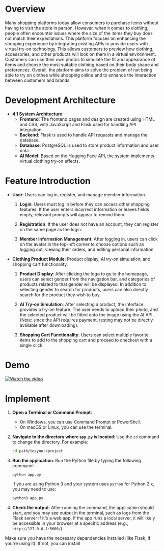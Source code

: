 # Overview
Many shopping platforms today allow consumers to purchase items without having to visit the store in person. However, when it comes to clothing, people often encounter issues where the size of the items they buy does not match their expectations. This platform focuses on enhancing the shopping experience by integrating existing APIs to provide users with virtual try-on technology. This allows customers to preview how clothing, accessories, and other products will look on them in a virtual environment. Customers can use their own photos to simulate the fit and appearance of items and choose the most suitable clothing based on their body shape and preferences. Overall, the platform aims to solve the problem of not being able to try on clothes while shopping online and to enhance the interaction between customers and brands.

# Development Architecture
- **4.1 System Architecture**
  - **Frontend**: The frontend pages and design are created using HTML and CSS, with JavaScript and Flask used for handling API integration.
  - **Backend**: Flask is used to handle API requests and manage the database.
  - **Database**: PostgreSQL is used to store product information and user data.
  - **AI Model**: Based on the Hugging Face API, the system implements virtual clothing try-on effects.
# Feature Introduction

- **User**: Users can log in, register, and manage member information.
  1. **Login**: Users must log in before they can access other shopping features. If the user enters incorrect information or leaves fields empty, relevant prompts will appear to remind them.
  
  2. **Registration**: If the user does not have an account, they can register on the same page as the login.
  
  3. **Member Information Management**: After logging in, users can click on the avatar in the top-left corner to choose options such as logging out, viewing their orders, and editing personal information.

- **Clothing Product Module**: Product display, AI try-on simulation, and shopping cart functionality.
  1. **Product Display**: After clicking the logo to go to the homepage, users can select gender from the navigation bar, and categories of products related to that gender will be displayed. In addition to selecting gender to search for products, users can also directly search for the product they wish to buy.
  
  2. **AI Try-on Simulation**: After selecting a product, the interface provides a try-on feature. The user needs to upload their photo, and the selected product will be fitted onto the image using the AI API. (Note: since the API requires payment, testing may not be directly available after downloading).
  
  3. **Shopping Cart Functionality**: Users can select multiple favorite items to add to the shopping cart and proceed to checkout with a single click.
# Demo

[![Watch the video](https://img.youtube.com/vi/_cj7Jg1OYgw/0.jpg)](https://www.youtube.com/watch?v=_cj7Jg1OYgw)


# Implement
1. **Open a Terminal or Command Prompt**:
   - On Windows, you can use Command Prompt or PowerShell.
   - On macOS or Linux, you can use the terminal.

2. **Navigate to the directory where `app.py` is located**:
   Use the `cd` command to change the directory. For example:
   ```bash
   cd path/to/your/project
   ```

3. **Run the application**:
   Run the Python file by typing the following command:
   ```bash
   python app.py
   ```
   If you are using Python 3 and your system uses `python` for Python 2.x, you may need to use:
   ```bash
   python3 app.py
   ```

4. **Check the output**:
   After running the command, the application should start, and you may see output in the terminal, such as logs from the Flask server if it's a web app. If the app runs a local server, it will likely be accessible in your browser at a specific address (e.g., `http://127.0.0.1:5000/`).

Make sure you have the necessary dependencies installed (like Flask, if you're using it). If not, you can install


